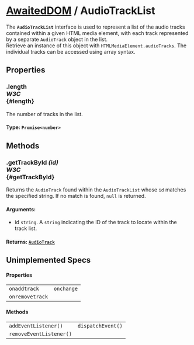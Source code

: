 # [AwaitedDOM](/docs/basic-client/awaited-dom) <span>/</span> AudioTrackList

<div class='overview'><span class="seoSummary">The <strong><code>AudioTrackList</code></strong> interface is used to represent a list of the audio tracks contained within a given HTML media element, with each track represented by a separate <code>AudioTrack</code> object in the list.</span></div>

<div class='overview'>Retrieve an instance of this object with <code>HTMLMediaElement.audioTracks</code>.&nbsp;The individual tracks can be accessed using array syntax.</div>

## Properties

### .length <div class="specs"><i>W3C</i></div> {#length}

The number of tracks in the list.

#### **Type**: `Promise<number>`

## Methods

### .getTrackById *(id)* <div class="specs"><i>W3C</i></div> {#getTrackById}

Returns the <code>AudioTrack</code> found within the <code>AudioTrackList</code> whose <code>id</code> matches the specified string. If no match is found, <code>null</code> is returned.

#### **Arguments**:


 - id `string`. A `string` indicating the ID of the track to locate within the track list.

#### **Returns**: [`AudioTrack`](/docs/awaited-dom/audio-track)

## Unimplemented Specs

#### Properties

|     |     |
| --- | --- |
| `onaddtrack` | `onchange` |
| `onremovetrack` |  |

#### Methods

|     |     |
| --- | --- |
| `addEventListener()` | `dispatchEvent()` |
| `removeEventListener()` |  |
